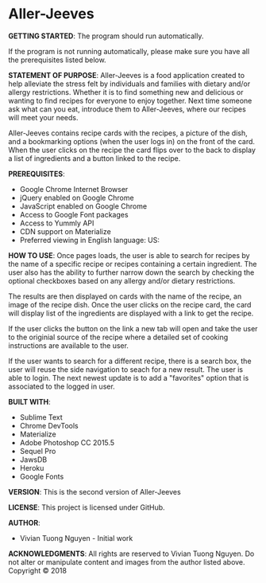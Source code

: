 # Aller-Jeeves
**GETTING STARTED**:
The program should run automatically.

If the program is not running automatically, please make sure you have all the prerequisites listed below.

**STATEMENT OF PURPOSE**:
Aller-Jeeves is a food application created to help alleviate the stress felt by individuals and families with dietary and/or allergy restrictions. Whether it is to find something new and delicious or wanting to find recipes for everyone to enjoy together. Next time someone ask what can you eat, introduce them to Aller-Jeeves, where our recipes will meet your needs.


Aller-Jeeves contains recipe cards with the recipes, a picture of the dish, and a bookmarking options (when the user logs in) on the front of the card. When the user clicks on the recipe the card flips over to the back to display a list of ingredients and a button linked to the recipe.

**PREREQUISITES**:
- Google Chrome Internet Browser
- jQuery enabled on Google Chrome
- JavaScript enabled on Google Chrome
- Access to Google Font packages
- Access to Yummly  API
- CDN support on Materialize
- Preferred viewing in English language: US:

**HOW TO USE**:
Once pages loads, the user is able to search for recipes by the name of a specific recipe or recipes containing a certain ingredient. The user also has the ability to further narrow down the search by checking the optional checkboxes based on any allergy and/or dietary restrictions.

The results are then displayed on cards with the name of the recipe, an image of the recipe dish. Once the user clicks on the recipe card, the card will display list of the ingredients are displayed with a link to get the recipe.

If the user clicks the button on the link a new tab will open and take the user to the originial source of the recipe where a detailed set of cooking instructions are available to the user.

If the user wants to search for a different recipe, there is a search box, the user will reuse the side navigation to seach for a new result. The user is able to login. The next newest update is to add a "favorites" option that is associated to the logged in user.

**BUILT WITH**:
- Sublime Text
- Chrome DevTools
- Materialize
- Adobe Photoshop CC 2015.5
- Sequel Pro
- JawsDB
- Heroku
- Google Fonts

**VERSION**:
This is the second version of Aller-Jeeves

**LICENSE**:
This project is licensed under GitHub.

**AUTHOR**:
- Vivian Tuong Nguyen - Initial work



**ACKNOWLEDGMENTS**:
All rights are reserved to Vivian Tuong Nguyen. Do not alter or manipulate content and images from the author listed above.
Copyright   :copyright: 2018


